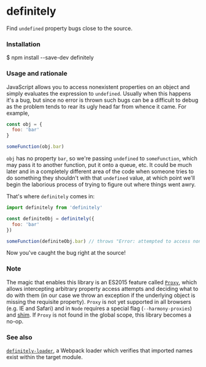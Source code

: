# definitely
Find `undefined` property bugs close to the source.

### Installation

$ npm install --save-dev definitely

### Usage and rationale
JavaScript allows you to access nonexistent properties on an object and simply evaluates the expression to `undefined`. Usually when this happens it's a bug, but since no error is thrown such bugs can be a difficult to debug as the problem tends to rear its ugly head far from whence it came. For example,

```javascript
const obj = {
  foo: 'bar'
}

someFunction(obj.bar)
```

`obj` has no property `bar`, so we're passing `undefined` to `someFunction`, which may pass it to another function, put it onto a queue, etc. It could be much later and in a completely different area of the code when someone tries to do something they shouldn't with that `undefined` value, at which point we'll begin the laborious process of trying to figure out where things went awry.

That's where `definitely` comes in:

```javascript
import definitely from 'definitely'

const definiteObj = definitely({
  foo: 'bar'
})

someFunction(definiteObj.bar) // throws "Error: attempted to access nonexistent property `bar`"
```

Now you've caught the bug right at the source!

### Note

The magic that enables this library is an ES2015 feature called [`Proxy`](https://developer.mozilla.org/en-US/docs/Web/JavaScript/Reference/Global_Objects/Proxy), which allows intercepting arbitrary property access attempts and deciding what to do with them (in our case we throw an exception if the underlying object is missing the requisite property). `Proxy` is not yet supported in all browsers (e.g. IE and Safari) and in `Node` requires a special flag (`--harmony-proxies`) and [shim](https://www.npmjs.com/package/harmony-proxy). If `Proxy` is not found in the global scope, this library becomes a no-op.

### See also

[`definitely-loader`](https://github.com/pelotom/definitely-loader), a Webpack loader which verifies that imported names exist within the target module.
